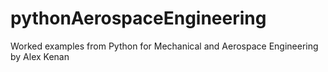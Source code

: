 # pythonAerospaceEngineering

Worked examples from Python for Mechanical and Aerospace Engineering by Alex Kenan